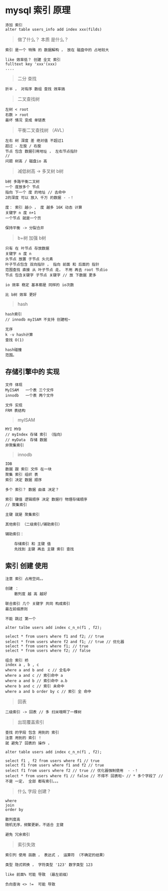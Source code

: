 

# mysql 索引 原理

    添加 索引
    alter table users_info add index xxx(filds)
    
> 做了什么？ 本质 是什么？

    索引 是一个 特殊 的 数据解构 ， 放在 磁盘中的 占地较大
    
    like 效率低？ 创建 全文 索引
    fulltext key 'xxx'(xxx)
    ....
    
> 二分 查找
    
    折半 ， 对有序 数组 查找 效率搞
    
>    二叉查找树
 
    左树 < root
    右数 > root
    最坏 情况 变成 单链表
    
>    平衡二叉查找树 （AVL）    
 
    左右 树 深度 差 绝对值 不超过1    
    超过 - 左旋 / 右旋
    节点 包含 数据引用地址 ， 左右节点指针
    //
    问题 树高 / 磁盘io 高
     
>    减低树高 -> 多叉树 b树
 
    b树 多路平衡二叉树
    一个 度放多个 节点
    指向 下一个 度 的地址 // 去命中
    2的深度 可以 放入 千万 的数据 - -！
    
    度： 索引 越小 ， 度 越多 16K 动态 计算
    关键字 n 度 n+1
    一个节点 就是一个页 
    
    保持平衡 -> 分裂合并
    
> b+树 加强 b树

    只有 在 叶节点 存放数据
    关键字 n 度 n
    头节点 放置 子节点 头元素
    叶子节点包含 双向指针 ， 指向 前面 和 后面的 指针
    范围查找 直接 从 叶子节点 走， 不用 再去 root 节点io
    节点 包含关键字 子节点 关键字 // 放 下数据 更多 
    
    io 效率 稳定 基本都是 同样的 io次数
    
    比 b树 效率 更好
    
> hash

    hash索引
    // innodb myISAM 不支持 创建啦~
    
    无序
    k -v hash计算
    查找 O(1)
    
    hash碰撞
    范围。
    
    
    
## 存储引擎中的 实现
    
    文件 体现
    MyISAM   一个表 三个文件
    innodb   一个表 两个文件
    
    文件 实现
    FRM 表结构
    
>    myISAM 
 
    MYI MYD 
    // myIndex 存储 索引 （指向）
    // myData  存储 数据       
    非聚集索引
    
>   innodb

    IDB
    数据 跟 索引 文件 在一块    
    聚集 索引 组织 表
    索引 决定 数据 顺序
    
    多个 索引？ 数据 由谁 决定？
    
    索引 键值 逻辑顺序 决定 数据行 物理存储顺序
    // 聚集索引
    
    主键 就是 聚集索引 
    
    其他索引 （二级索引/辅助索引）
    
    辅助索引：
        
        存储索引 和 主键 值
        先找到 主键 再去 主键 索引 查找
        
    
    
## 索引 创建 使用

    注意 索引 占用空间。。
    
    创建 ：
        散列度 越 高 越好
        
    联合索引 几个 关键字 共同 构成索引
    最左前缀原则
    
    不能 跳过 第一个
    
    alter talbe users add index c_n_n(f1 , f2);
    
    select * from users where f1 and f2; // true            
    select * from users where f2 and f1; // true // 优化器  
    select * from users where f1; // true
    select * from users where f2; // false
        
    组合 索引 桥
    index a , b , c
    where a and b and  c // 全名中
    where a and c // 索引命中 a
    where a and b // 索引命中 a.b
    where b and c // 索引 未命中
    where a and b order by c // 索引 全 命中        
        
        
        
> 回表

    二级索引 -> 回表 // 多 扫米哦啊了一棵树
    
>    出现覆盖索引
 
    查找 的字段 包含 用到的 索引
    注意 用到的 索引 ！
    就 避免了 回表的 操作 ，
    
    alter table users add index c_n_n(f1 , f2);
        
    select f1 , f2 from users where f1 // true
    select f1 from users where f1 and f2 // true
    select f1 from users where f2 // true // 优化器强制使用  - -！
    select * from users where f1 // false // 不得不 回表啦~ // * 多个字段了 // 不是 一定， 全部 都有索引。。。
    
> 什么 字段 创建？

    where 
    join 
    order by    
    
    散列度高
    随机无序，频繁更新，不适合 主键
    
    避免 冗余索引 
    
    
> 索引失效

    索引列 使用 函数 ， 表达式 ， 运算符 （不确定的结果）    
    
    类型 隐式转换 ， 字符类型 '123' 数字类型 123 
    
    like 前面% 可能 导致 （最左前缀）
    
    负向查询 <> !=  可能 导致
    
    
    
    
    